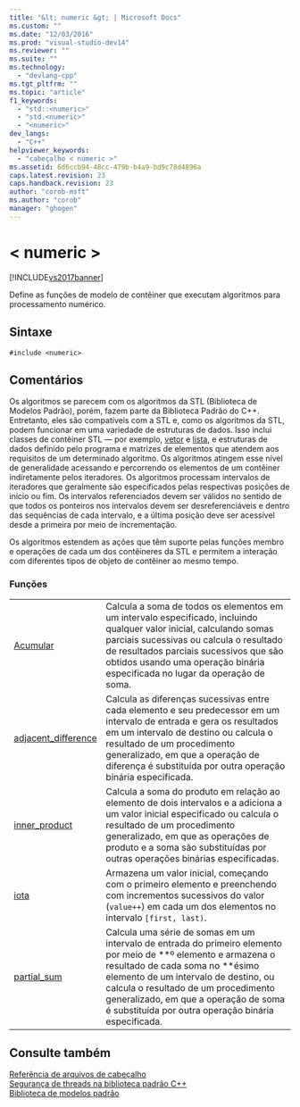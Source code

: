 ```yaml
---
title: "&lt; numeric &gt; | Microsoft Docs"
ms.custom: ""
ms.date: "12/03/2016"
ms.prod: "visual-studio-dev14"
ms.reviewer: ""
ms.suite: ""
ms.technology: 
  - "devlang-cpp"
ms.tgt_pltfrm: ""
ms.topic: "article"
f1_keywords: 
  - "std::<numeric>"
  - "std.<numeric>"
  - "<numeric>"
dev_langs: 
  - "C++"
helpviewer_keywords: 
  - "cabeçalho < numeric >"
ms.assetid: 6d6ccb94-48cc-479b-b4a9-bd9c78d4896a
caps.latest.revision: 23
caps.handback.revision: 23
author: "corob-msft"
ms.author: "corob"
manager: "ghogen"
---
```

# &lt; numeric &gt;
[!INCLUDE[vs2017banner](../assembler/inline/includes/vs2017banner.md)]

Define as funções de modelo de contêiner que executam algoritmos para processamento numérico.  
  
## <a name="syntax"></a>Sintaxe  
  
```  
#include <numeric>  
```  
  
## <a name="remarks"></a>Comentários  
 Os algoritmos se parecem com os algoritmos da STL (Biblioteca de Modelos Padrão), porém, fazem parte da Biblioteca Padrão do C++. Entretanto, eles são compatíveis com a STL e, como os algoritmos da STL, podem funcionar em uma variedade de estruturas de dados. Isso inclui classes de contêiner STL — por exemplo, [vetor](../standard-library/vector-class.md) e [lista](../standard-library/list-class.md), e estruturas de dados definido pelo programa e matrizes de elementos que atendem aos requisitos de um determinado algoritmo. Os algoritmos atingem esse nível de generalidade acessando e percorrendo os elementos de um contêiner indiretamente pelos iteradores. Os algoritmos processam intervalos de iteradores que geralmente são especificados pelas respectivas posições de início ou fim. Os intervalos referenciados devem ser válidos no sentido de que todos os ponteiros nos intervalos devem ser desreferenciáveis e dentro das sequências de cada intervalo, e a última posição deve ser acessível desde a primeira por meio de incrementação.  
  
 Os algoritmos estendem as ações que têm suporte pelas funções membro e operações de cada um dos contêineres da STL e permitem a interação com diferentes tipos de objeto de contêiner ao mesmo tempo.  
  
### <a name="functions"></a>Funções  
  
|||  
|-|-|  
|[Acumular](../Topic/%3Cnumeric%3E%20functions.md#accumulate)|Calcula a soma de todos os elementos em um intervalo especificado, incluindo qualquer valor inicial, calculando somas parciais sucessivas ou calcula o resultado de resultados parciais sucessivos que são obtidos usando uma operação binária especificada no lugar da operação de soma.|  
|[adjacent_difference](../Topic/%3Cnumeric%3E%20functions.md#adjacent_difference)|Calcula as diferenças sucessivas entre cada elemento e seu predecessor em um intervalo de entrada e gera os resultados em um intervalo de destino ou calcula o resultado de um procedimento generalizado, em que a operação de diferença é substituída por outra operação binária especificada.|  
|[inner_product](../Topic/%3Cnumeric%3E%20functions.md#inner_product)|Calcula a soma do produto em relação ao elemento de dois intervalos e a adiciona a um valor inicial especificado ou calcula o resultado de um procedimento generalizado, em que as operações de produto e a soma são substituídas por outras operações binárias especificadas.|  
|[iota](../Topic/%3Cnumeric%3E%20functions.md#iota)|Armazena um valor inicial, começando com o primeiro elemento e preenchendo com incrementos sucessivos do valor (`value++`) em cada um dos elementos no intervalo `[first, last)`.|  
|[partial_sum](../Topic/%3Cnumeric%3E%20functions.md#partial_sum)|Calcula uma série de somas em um intervalo de entrada do primeiro elemento por meio de **º elemento e armazena o resultado de cada soma no **ésimo elemento de um intervalo de destino, ou calcula o resultado de um procedimento generalizado, em que a operação de soma é substituída por outra operação binária especificada.|  
  
## <a name="see-also"></a>Consulte também  
 [Referência de arquivos de cabeçalho](../standard-library/cpp-standard-library-header-files.md)   
 [Segurança de threads na biblioteca padrão C++](../standard-library/thread-safety-in-the-cpp-standard-library.md)   
 [Biblioteca de modelos padrão](../misc/standard-template-library.md)

